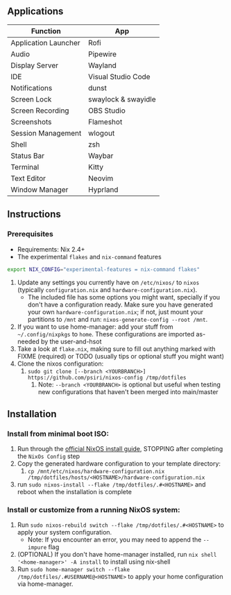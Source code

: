## Applications
| Function             | App                 |
| -------------------- | ------------------- |
| Application Launcher | Rofi                |
| Audio                | Pipewire            |
| Display Server       | Wayland             |
| IDE                  | Visual Studio Code  |
| Notifications        | dunst               |
| Screen Lock          | swaylock & swayidle |
| Screen Recording     | OBS Studio          |
| Screenshots          | Flameshot           |
| Session Management   | wlogout             |
| Shell                | zsh                 |
| Status Bar           | Waybar              |
| Terminal             | Kitty               |
| Text Editor          | Neovim              |
| Window Manager       | Hyprland            |

## Instructions

### Prerequisites
- Requirements: Nix 2.4+
- The experimental `flakes` and `nix-command` features

```bash
export NIX_CONFIG="experimental-features = nix-command flakes"
```

1.  Update any settings you currently have on `/etc/nixos/` to
  `nixos` (typically `configuration.nix` and `hardware-configuration.nix`).
    - The included file has some options you might want, specially if you don't
      have a configuration ready. Make sure you have generated your own
      `hardware-configuration.nix`; if not, just mount your partitions to
      `/mnt` and run: `nixos-generate-config --root /mnt`.
2. If you want to use home-manager: add your stuff from `~/.config/nixpkgs`
  to `home`. These configurations are imported as-needed by the user-and-hsot
1. Take a look at `flake.nix`, making sure to fill out anything marked with
  FIXME (required) or TODO (usually tips or optional stuff you might want)
1. Clone the nixos configuration:
    1. `sudo git clone [--branch <YOURBRANCH>] https://github.com/psiri/nixos-config /tmp/dotfiles`
       1. Note: `--branch <YOURBRANCH>` is optional but useful when testing new configurations that haven't been merged into main/master

## Installation

### Install from minimal boot ISO:

1. Run through the [official NixOS install guide](https://nixos.wiki/wiki/NixOS_Installation_Guide), STOPPING after completing the `NixOs Config` step
2. Copy the generated hardware configuration to your template directory:
    1. `cp /mnt/etc/nixos/hardware-configuration.nix /tmp/dotfiles/hosts/<HOSTNAME>/hardware-configuration.nix`
3.  run `sudo nixos-install --flake /tmp/dotfiles/.#<HOSTNAME>` and reboot when the installation is complete
   

### Install or customize from a running NixOS system:

1. Run `sudo nixos-rebuild switch --flake /tmp/dotfiles/.#<HOSTNAME>` to apply your system configuration.
    - Note: If you encounter an error, you may need to append the `--impure` flag
2. (OPTIONAL) If you don't have home-manager installed, run `nix shell '<home-manager>' -A install` to install using nix-shell
3. Run `sudo home-manager switch --flake /tmp/dotfiles/.#USERNAME@<HOSTNAME>` to apply your home configuration via home-manager.


